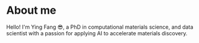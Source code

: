 <!-- Section 1: introduce myself -->
# About me
Hello! I'm Ying Fang 😎, a PhD in computational materials science, and data scientist with a passion for applying AI to accelerate materials discovery. <!--With a strong foundation in computational modeling, hands-on experience in materials synthesis, and close collaboration with cross-functional teams, I excel at integrating data-driven methods to reduce trial costs, enhance performance, and deliver impactful, scalable solutions. -->

